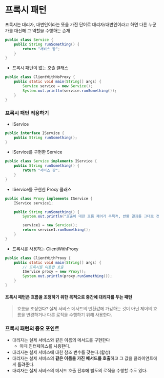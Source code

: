 # 프록시 패턴
프록시는 대리자, 대변인이라는 뜻을 가진 단어로 대리자/대변인이라고 하면 다른 누군가를 대신해 그 역할을 수행하는 존재
```java
public class Service {
    public String runSomething() {
        return "서비스 짱";
    }
}
```
+ 프록시 패턴이 없는 호출 클래스
```java
public class ClientWithNoProxy {
    public static void main(String[] args) {
        Service service = new Service();
        System.out.println(service.runSomething());
    }
}
```
### 프록시 패턴 적용하기 
+ IService
```java
public interface IService {
    public String runSomething();
}
```
+ IService를 구현한 Service
```java
public class Service implements IService {
    public String runSomething() {
        return "서비스 짱";
    }
}
```
+ IService를 구현한 Proxy 클래스 
```java
public class Proxy implements IService {
    IService service1; 

    public String runSomething() {
        System.out.println("호출에 대한 흐름 제어가 주목적, 반환 결과를 그대로 전달");

        service1 = new Service();
        return service1.runSomething();
    }
}
```
+ 프록시를 사용하는 ClientWithProxy 
```java
public class ClientWithProxy {
    public static void main(String[] args) {
        // 프록시를 이용한 호출
        IService proxy = new Proxy();
        System.out.println(proxy.runSomething());
    }
}
```
#### 프록시 패턴은 흐름을 조정하기 위한 목적으로 중간에 대리자를 두는 패턴
> 흐름을 조정한다? 실제 서비스 메서드의 반환값에 가감하는 것이 아닌 제어의 흐름을 변경하거나 다른 로직을 수행하기 위해 사용한다.
### 프록시 패턴의 중요 포인트
+ 대리자는 실제 서비스와 같은 이름의 메서드를 구현한다
    + 이때 인터페이스를 사용한다.
+ 대리자는 실제 서비스에 대한 참조 변수를 갖는다.(합성)
+ 대리자는 실제 서비스의 **같은 이름을 가진 메서드를 호출**하고 그 값을 클라이언트에게 돌려준다.
+ 대리자는 실제 서비스의 메서드 호출 전후에 별도의 로직을 수행할 수도 있다.